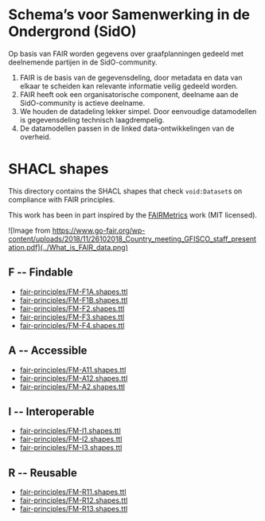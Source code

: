 # Schema’s voor Samenwerking in de Ondergrond (SidO)

Op basis van FAIR worden gegevens over graafplanningen gedeeld met deelnemende partijen in de SidO-community.

1. FAIR is de basis van de gegevensdeling, door metadata en data van elkaar te scheiden kan relevante informatie veilig gedeeld worden.
1. FAIR heeft ook een organisatorische component, deelname aan de SidO-community is actieve deelname.
1. We houden de datadeling lekker simpel. Door eenvoudige datamodellen is gegevensdeling technisch laagdrempelig.
1. De datamodellen passen in de linked data-ontwikkelingen van de overheid.

# SHACL shapes

This directory contains the SHACL shapes that check `void:Dataset`s on compliance with FAIR principles.

This work has been in part inspired by the [FAIRMetrics](https://github.com/FAIRMetrics/Metrics) work (MIT licensed).

![Image from https://www.go-fair.org/wp-content/uploads/2018/11/26102018_Country_meeting_GFISCO_staff_presentation.pdf](../What_is_FAIR_data.png)

## F -- Findable

- [fair-principles/FM-F1A.shapes.ttl](fair-principles/FM-F1A.shapes.ttl)
- [fair-principles/FM-F1B.shapes.ttl](fair-principles/FM-F1B.shapes.ttl)
- [fair-principles/FM-F2.shapes.ttl](fair-principles/FM-F2.shapes.ttl)
- [fair-principles/FM-F3.shapes.ttl](fair-principles/FM-F3.shapes.ttl)
- [fair-principles/FM-F4.shapes.ttl](fair-principles/FM-F4.shapes.ttl)


## A -- Accessible

- [fair-principles/FM-A11.shapes.ttl](fair-principles/FM-A11.shapes.ttl)
- [fair-principles/FM-A12.shapes.ttl](fair-principles/FM-A12.shapes.ttl)
- [fair-principles/FM-A2.shapes.ttl](fair-principles/FM-A2.shapes.ttl)

## I -- Interoperable

- [fair-principles/FM-I1.shapes.ttl](fair-principles/FM-I1.shapes.ttl)
- [fair-principles/FM-I2.shapes.ttl](fair-principles/FM-I2.shapes.ttl)
- [fair-principles/FM-I3.shapes.ttl](fair-principles/FM-I3.shapes.ttl)

## R -- Reusable

- [fair-principles/FM-R11.shapes.ttl](fair-principles/FM-R11.shapes.ttl)
- [fair-principles/FM-R12.shapes.ttl](fair-principles/FM-R12.shapes.ttl)
- [fair-principles/FM-R13.shapes.ttl](fair-principles/FM-R13.shapes.ttl)
